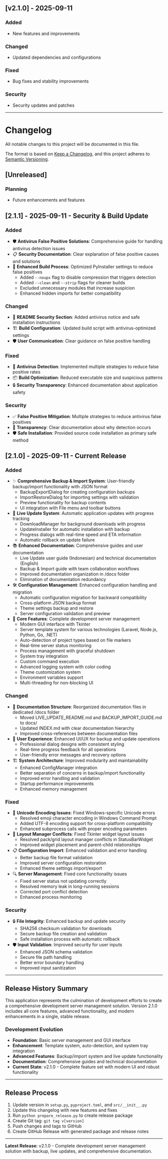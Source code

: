 ## [v2.1.0] - 2025-09-11

### Added
- New features and improvements

### Changed
- Updated dependencies and configurations

### Fixed
- Bug fixes and stability improvements

### Security
- Security updates and patches

---

# Changelog

All notable changes to this project will be documented in this file.

The format is based on [Keep a Changelog](https://keepachangelog.com/en/1.0.0/),
and this project adheres to [Semantic Versioning](https://semver.org/spec/v2.0.0.html).

## [Unreleased]

### Planning
- Future enhancements and features

## [2.1.1] - 2025-09-11 - **Security & Build Update**

### Added
- 🛡️ **Antivirus False Positive Solutions**: Comprehensive guide for handling antivirus detection issues
- 📋 **Security Documentation**: Clear explanation of false positive causes and solutions
- 🔧 **Enhanced Build Process**: Optimized PyInstaller settings to reduce false positives
  - Added `--noupx` flag to disable compression that triggers detection
  - Added `--clean` and `--strip` flags for cleaner builds
  - Excluded unnecessary modules that increase suspicion
  - Enhanced hidden imports for better compatibility

### Changed
- 📖 **README Security Section**: Added antivirus notice and safe installation instructions
- 🏗️ **Build Configuration**: Updated build script with antivirus-optimized settings
- 🛡️ **User Communication**: Clear guidance on false positive handling

### Fixed
- 🚨 **Antivirus Detection**: Implemented multiple strategies to reduce false positive rates
- 📦 **Build Optimization**: Reduced executable size and suspicious patterns
- 🔒 **Security Transparency**: Enhanced documentation about application safety

### Security
- ✅ **False Positive Mitigation**: Multiple strategies to reduce antivirus false positives
- 📝 **Transparency**: Clear documentation about why detection occurs
- 🛡️ **Safe Installation**: Provided source code installation as primary safe method

## [2.1.0] - 2025-09-11 - **Current Release**

### Added
- ✨ **Comprehensive Backup & Import System**: User-friendly backup/import functionality with JSON format
  - BackupExportDialog for creating configuration backups
  - ImportRestoreDialog for importing settings with validation
  - Preview functionality for backup contents
  - UI integration with File menu and toolbar buttons
- 🚀 **Live Update System**: Automatic application updates with progress tracking
  - DownloadManager for background downloads with progress
  - UpdateInstaller for automatic installation with backup
  - Progress dialogs with real-time speed and ETA information
  - Automatic rollback on update failure
- 📚 **Enhanced Documentation**: Comprehensive guides and user documentation
  - Live Update user guide (Indonesian) and technical documentation (English)
  - Backup & Import guide with team collaboration workflows
  - Improved documentation organization in /docs folder
  - Elimination of documentation redundancy
- 🛠️ **Configuration Management**: Enhanced configuration handling and migration
  - Automatic configuration migration for backward compatibility
  - Cross-platform JSON backup format
  - Theme settings backup and restore
  - Server configuration validation and preview
- 🎯 **Core Features**: Complete development server management
  - Modern GUI interface with Tkinter
  - Server template system for various technologies (Laravel, Node.js, Python, Go, .NET)
  - Auto-detection of project types based on file markers
  - Real-time server status monitoring
  - Process management with graceful shutdown
  - System tray integration
  - Custom command execution
  - Advanced logging system with color coding
  - Theme customization system
  - Environment variables support
  - Multi-threading for non-blocking UI

### Changed
- 📖 **Documentation Structure**: Reorganized documentation files in dedicated /docs folder
  - Moved LIVE_UPDATE_README.md and BACKUP_IMPORT_GUIDE.md to docs/
  - Updated INDEX.md with clear documentation hierarchy
  - Improved cross-references between documentation files
- 🎨 **User Experience**: Enhanced UI/UX for backup and update operations
  - Professional dialog designs with consistent styling
  - Real-time progress feedback for all operations
  - User-friendly error messages and recovery options
- 🏗️ **System Architecture**: Improved modularity and maintainability
  - Enhanced ConfigManager integration
  - Better separation of concerns in backup/import functionality
  - Improved error handling and validation
  - Startup performance improvements
  - Enhanced memory management

### Fixed
- 🐛 **Unicode Encoding Issues**: Fixed Windows-specific Unicode errors
  - Resolved emoji character encoding in Windows Command Prompt
  - Added UTF-8 encoding support for cross-platform compatibility
  - Enhanced subprocess calls with proper encoding parameters
- 🔧 **Layout Manager Conflicts**: Fixed Tkinter widget layout issues
  - Resolved pack/grid layout manager conflicts in StatusBarWidget
  - Improved widget placement and parent-child relationships
- 📋 **Configuration Import**: Enhanced validation and error handling
  - Better backup file format validation
  - Improved server configuration restoration
  - Enhanced theme settings import/export
- 🔍 **Server Management**: Fixed core functionality issues
  - Fixed server status not updating correctly
  - Resolved memory leak in long-running sessions
  - Corrected port conflict detection
  - Enhanced process monitoring

### Security
- 🔒 **File Integrity**: Enhanced backup and update security
  - SHA256 checksum validation for downloads
  - Secure backup file creation and validation
  - Safe installation process with automatic rollback
- 🛡️ **Input Validation**: Improved security for user inputs
  - Enhanced JSON schema validation
  - Secure file path handling
  - Better error boundary handling
  - Improved input sanitization

---

## Release History Summary

This application represents the culmination of development efforts to create a comprehensive development server management solution. Version 2.1.0 includes all core features, advanced functionality, and modern enhancements in a single, stable release.

### Development Evolution
- **Foundation**: Basic server management and GUI interface
- **Enhancement**: Template system, auto-detection, and system tray integration
- **Advanced Features**: Backup/import system and live update functionality
- **Documentation**: Comprehensive guides and technical documentation
- **Current State**: v2.1.0 - Complete feature set with modern UI and robust functionality

---

## Release Process

1. Update version in `setup.py`, `pyproject.toml`, and `src/__init__.py`
2. Update this changelog with new features and fixes
3. Run `python prepare_release.py` to create release package
4. Create Git tag: `git tag v[version]`
5. Push changes and tags to GitHub
6. Create GitHub Release with generated package and release notes

---

**Latest Release**: v2.1.0 - Complete development server management solution with backup, live updates, and comprehensive documentation.